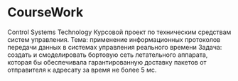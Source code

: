 # CourseWork
Control Systems Technology
Курсовой проект по техническим средствам систем управления.
Тема: применение информационных протоколов передачи данных в системах управления реального времени 
Задача: создать и смоделировать бортовую сеть летательного аппарата, которая бы обеспечивала гарантированную доставку пакетов от отправителя к адресату за время не более 5 мс.
